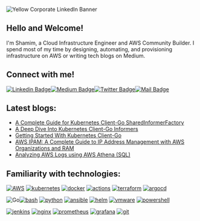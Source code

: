 ![Yellow Corporate LinkedIn Banner](https://github.com/shamimice03/shamimice03/assets/19708705/30b2d2aa-2193-495b-a0da-c87c506a5526)
## Hello and Welcome!
I'm Shamim, a Cloud Infrastructure Engineer and AWS Community Builder. I spend most of my time by designing, automating, and provisioning infrastructure on AWS or writing tech blogs on Medium.

## Connect with me!

[![Linkedin Badge](https://img.shields.io/badge/LinkedIn-0077B5?style=for-the-badge&logo=linkedin&logoColor=white)](https://www.linkedin.com/in/shamimice03/)[![Medium Badge](https://img.shields.io/badge/Medium-12100E?style=for-the-badge&logo=medium&logoColor=white)](https://medium.com/@shamimice03)[![Twitter Badge](https://img.shields.io/badge/Twitter-1DA1F2?style=for-the-badge&logo=twitter&logoColor=white)](https://twitter.com/shamimice03)[![Mail Badge](https://img.shields.io/badge/Gmail-D14836?style=for-the-badge&logo=gmail&logoColor=white)](mailto:cloudterms.io@gmail.com)

## Latest blogs:
<!-- BLOG-POST-LIST:START -->
- [A Complete Guide for Kubernetes Client-Go SharedInformerFactory](https://levelup.gitconnected.com/a-complete-guide-for-kubernetes-client-go-sharedinformerfactory-db1e935ae745?source=rss-a96bc5a23088------2)
- [A Deep Dive Into Kubernetes Client-Go Informers](https://levelup.gitconnected.com/a-deep-dive-into-kubernetes-client-go-informers-012bb5362a38?source=rss-a96bc5a23088------2)
- [Getting Started With Kubernetes Client-Go](https://levelup.gitconnected.com/getting-started-with-kubernetes-client-go-9dacda6fffef?source=rss-a96bc5a23088------2)
- [AWS IPAM: A Complete Guide to IP Address Management with AWS Organizations and RAM](https://aws.plainenglish.io/aws-ipam-a-complete-guide-to-ip-address-management-with-aws-organizations-and-ram-7fc82d460b38?source=rss-a96bc5a23088------2)
- [Analyzing AWS Logs using AWS Athena &lpar;SQL&rpar;](https://towardsaws.com/analyzing-aws-logs-using-aws-athena-sql-4188861cb774?source=rss-a96bc5a23088------2)
<!-- BLOG-POST-LIST:END -->

## Familiarity with technologies:

[![AWS](https://img.shields.io/badge/Amazon_AWS-FF9900?style=for-the-badge&logo=amazonaws&logoColor=white)]()
[![kubernetes](https://img.shields.io/badge/kubernetes-326ce5.svg?&style=for-the-badge&logo=kubernetes&logoColor=white)]()
[![docker](https://img.shields.io/badge/Docker-2CA5E0?style=for-the-badge&logo=docker&logoColor=white)]()
[![actions](https://img.shields.io/badge/Github%20Actions-282a2e?style=for-the-badge&logo=githubactions&logoColor=367cfe)]()
[![terraform](https://img.shields.io/badge/Terraform-7B42BC?style=for-the-badge&logo=terraform&logoColor=white)]()
[![argocd](https://img.shields.io/badge/Argo%20CD-1e0b3e?style=for-the-badge&logo=argo&logoColor=#d16044)]()

![Go](https://img.shields.io/badge/go-%2300ADD8.svg?style=for-the-badge&logo=go&logoColor=white)[![bash](https://img.shields.io/badge/Shell_Script-121011?style=for-the-badge&logo=gnu-bash&logoColor=white)]()
[![python](https://img.shields.io/badge/Python-FFD43B?style=for-the-badge&logo=python&logoColor=blue)]()
[![ansible](https://img.shields.io/badge/Ansible-000000?style=for-the-badge&logo=ansible&logoColor=white)]()
[![helm](https://img.shields.io/badge/Helm-0F1689?style=for-the-badge&logo=Helm&labelColor=0F1689)]()
[![vmware](https://img.shields.io/badge/VMware-231f20?style=for-the-badge&logo=VMware&logoColor=white)]()
[![powershell](https://img.shields.io/badge/powershell-5391FE?style=for-the-badge&logo=powershell&logoColor=white)]()

[![jenkins](https://img.shields.io/badge/Jenkins-D24939?style=for-the-badge&logo=Jenkins&logoColor=white)]()
[![nginx](https://img.shields.io/badge/Nginx-009639?style=for-the-badge&logo=nginx&logoColor=white)]()
[![prometheus](https://img.shields.io/badge/Prometheus-000000?style=for-the-badge&logo=prometheus&labelColor=000000)]()
[![grafana](https://img.shields.io/badge/Grafana-F2F4F9?style=for-the-badge&logo=grafana&logoColor=orange&labelColor=F2F4F9)]()
[![git](https://img.shields.io/badge/GIT-E44C30?style=for-the-badge&logo=git&logoColor=white)]()


